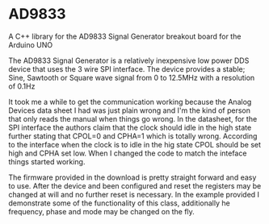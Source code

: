 # AD9833
A C++ library for the AD9833 Signal Generator breakout board for the Arduino UNO

 The AD9833 Signal Generator is a relatively inexpensive low power DDS device that uses the 3 wire SPI interface. The device provides a stable; Sine, Sawtooth or Square wave signal from 0 to 12.5MHz with a resolution of 0.1Hz

It took me a while to get the communication working because the Analog Devices data sheet I had was just plain wrong and I'm the kind of person that only reads the manual when things go wrong. In the datasheet, for the SPI interface the authors claim that the clock should idle in the high state further stating that CPOL=0 and CPHA=1 which is totally wrong. According to the interface when the clock is to idle in the hig state CPOL should be set high and CPHA set low. When I changed the code to match the inteface things started working.

The firmware provided in the download is pretty straight forward and easy to use. After the device and been configured and reset the registers may be changed at will and no further reset is necessary. In the example provided I demonstrate some of the functionality of this class, additionally he frequency, phase and mode may be changed on the fly. 
